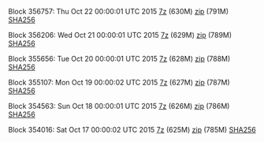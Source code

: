 Block 356757: Thu Oct 22 00:00:01 UTC 2015 [7z](https://transfer.sh/3aDsG/bootstrap.dat.20151022.7z) (630M) [zip](https://transfer.sh/k9SPO/bootstrap.dat.20151022.zip) (791M) [SHA256](https://transfer.sh/wxRFQ/sha256.txt)

Block 356206: Wed Oct 21 00:00:01 UTC 2015 [7z](https://transfer.sh/4UEVB/bootstrap.dat.20151021.7z) (629M) [zip](https://transfer.sh/D0sQz/bootstrap.dat.20151021.zip) (789M) [SHA256](https://transfer.sh/sC0V4/sha256.txt)

Block 355656: Tue Oct 20 00:00:01 UTC 2015 [7z](https://transfer.sh/8B5XN/bootstrap.dat.20151020.7z) (628M) [zip](https://transfer.sh/18YoiE/bootstrap.dat.20151020.zip) (788M) [SHA256](https://transfer.sh/pEEGf/sha256.txt)

Block 355107: Mon Oct 19 00:00:02 UTC 2015 [7z](https://transfer.sh/H6V6F/bootstrap.dat.20151019.7z) (627M) [zip](https://transfer.sh/C2Nz2/bootstrap.dat.20151019.zip) (787M) [SHA256](https://transfer.sh/lZULq/sha256.txt)

Block 354563: Sun Oct 18 00:00:01 UTC 2015 [7z](https://transfer.sh/1fA12C/bootstrap.dat.20151018.7z) (626M) [zip](https://transfer.sh/YSv43/bootstrap.dat.20151018.zip) (786M) [SHA256](https://transfer.sh/lpueU/sha256.txt)

Block 354016: Sat Oct 17 00:00:02 UTC 2015 [7z](https://transfer.sh/9o4ha/bootstrap.dat.20151017.7z) (625M) [zip](https://transfer.sh/EpQhV/bootstrap.dat.20151017.zip) (785M) [SHA256](https://transfer.sh/goyyz/sha256.txt)
